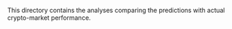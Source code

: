 This directory contains the analyses comparing the predictions with actual crypto-market performance.
